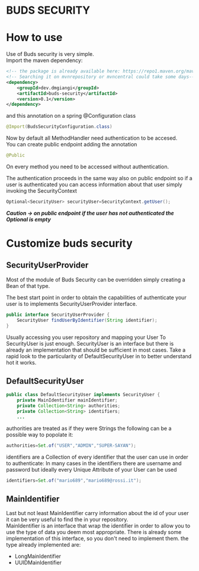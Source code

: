 # BUDS SECURITY

# How to use

Use of Buds security is very simple.\
Import the maven dependency:

```xml
<!-- the package is already available here: https://repo1.maven.org/maven2/ -->
<!-- Searching it on mvnrepository or mvncentral could take some days-->
<dependency>
    <groupId>dev.dmgiangi</groupId>
    <artifactId>buds-security</artifactId>
    <version>0.1</version>
</dependency>
```

and this annotation on a spring @Configuration class

```java
@Import(BudsSecurityConfiguration.class)
```

Now by default all MethodHandler need authentication to be accesed.\
You can create public endpoint adding the annotation

```java
@Public
```

On every method you need to be accessed without authentication.

The authentication proceeds in the same way also on public endpoint so if a user is authenticated you can access
information about that user simply invoking the SecurityContext

```java
Optional<SecurityUser> securityUser=SecurityContext.getUser();
```

_**Caution -> on public endpoint if the user has not authenticated the Optional is empty**_

# Customize buds security

## SecurityUserProvider

Most of the module of Buds Security can be overridden simply creating a Bean of that type.

The best start point in order to obtain the capabilities of authenticate your user is to implements SecurityUserProvider
interface.

```java
public interface SecurityUserProvider {
    SecurityUser findUserByIdentifier(String identifier);
}
```

Usually accessing you user repository and mapping your User To SecurityUser is just enough.
SecurityUser is an interface but there is already an implementation that should be sufficient in most cases.
Take a rapid look to the particularity of DefaultSecurityUser in to better understand hot it works.

## DefaultSecurityUser

```java
public class DefaultSecurityUser implements SecurityUser {
    private MainIdentifier mainIdentifier;
    private Collection<String> authorities;
    private Collection<String> identifiers;
    ...
```

authorities are treated as if they were Strings the following can be a possible way to popolate it:

```java
authorities=Set.of("USER","ADMIN","SUPER-SAYAN");
```

identifiers are a Collection of every identifier that the user can use in order to authenticate:
In many cases in the identifiers there are username and password but ideally every Unique Attribute of your User can be
used

```java
identifiers=Set.of("mario689","mario689@rossi.it");
```

## MainIdentifier

Last but not least MainIdentifier carry information about the id of your user it can be very useful to find the in your
repository.\
MainIdentifier is an interface that wrap the identifier in order to allow you to use the type of data you deem most
appropriate.
There is already some implementation of this interface, so you don't need to implement them. the type already
implemented are:

- LongMainIdentifier
- UUIDMainIdentifier